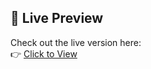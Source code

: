 ## 🚀 Live Preview

Check out the live version here:  
👉 [Click to View](https://themededits.github.io/Waffle-Town/)
